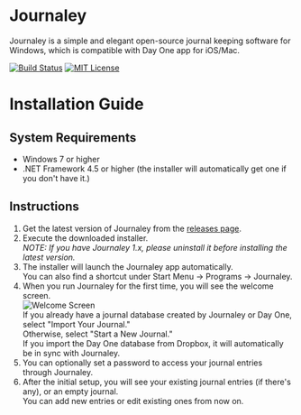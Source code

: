 Journaley
=========



Journaley is a simple and elegant open-source journal keeping software for Windows, which is compatible with Day One app for iOS/Mac.

[![Build Status](http://jenkins.yyoon.net/job/Journaley%20develop/badge/icon)](http://jenkins.yyoon.net/job/Journaley%20develop/) [![MIT License](https://img.shields.io/badge/license-MIT-blue.svg)](https://github.com/yyoon/Journaley/raw/develop/LICENSE)

Installation Guide
==================

System Requirements
-------------------

* Windows 7 or higher
* .NET Framework 4.5 or higher (the installer will automatically get one if you don't have it.)

Instructions
------------

1. Get the latest version of Journaley from the [releases page](https://github.com/yyoon/Journaley/releases).
2. Execute the downloaded installer.  
   *NOTE: If you have Journaley 1.x, please uninstall it before installing the latest version.*
3. The installer will launch the Journaley app automatically.  
   You can also find a shortcut under Start Menu -> Programs -> Journaley.
4. When you run Journaley for the first time, you will see the welcome screen.  
   ![Welcome Screen](https://raw.githubusercontent.com/yyoon/Journaley/screenshots/Welcome.png)  
   If you already have a journal database created by Journaley or Day One, select "Import Your Journal."  
   Otherwise, select "Start a New Journal."  
   If you import the Day One database from Dropbox, it will automatically be in sync with Journaley.
5. You can optionally set a password to access your journal entries through Journaley.
6. After the initial setup, you will see your existing journal entries (if there's any), or an empty journal.  
   You can add new entries or edit existing ones from now on.
